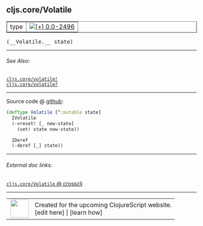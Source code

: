 ## cljs.core/Volatile



 <table border="1">
<tr>
<td>type</td>
<td><a href="https://github.com/cljsinfo/cljs-api-docs/tree/0.0-2496"><img valign="middle" alt="[+] 0.0-2496" title="Added in 0.0-2496" src="https://img.shields.io/badge/+-0.0--2496-lightgrey.svg"></a> </td>
</tr>
</table>


 <samp>
(__Volatile.__ state)<br>
</samp>

---



###### See Also:

[`cljs.core/volatile!`](cljs.core_volatileBANG.md)<br>
[`cljs.core/volatile?`](cljs.core_volatileQMARK.md)<br>

---




Source code @ [github](https://github.com/clojure/clojurescript/blob/r2644/src/cljs/cljs/core.cljs#L3513-L3519):

```clj
(deftype Volatile [^:mutable state]
  IVolatile
  (-vreset! [_ new-state]
    (set! state new-state))

  IDeref
  (-deref [_] state))
```

<!--
Repo - tag - source tree - lines:

 <pre>
clojurescript @ r2644
└── src
    └── cljs
        └── cljs
            └── <ins>[core.cljs:3513-3519](https://github.com/clojure/clojurescript/blob/r2644/src/cljs/cljs/core.cljs#L3513-L3519)</ins>
</pre>

-->

---



###### External doc links:

[`cljs.core/Volatile` @ crossclj](http://crossclj.info/fun/cljs.core.cljs/Volatile.html)<br>

---

 <table>
<tr><td>
<img valign="middle" align="right" width="48px" src="http://i.imgur.com/Hi20huC.png">
</td><td>
Created for the upcoming ClojureScript website.<br>
[edit here] | [learn how]
</td></tr></table>

[edit here]:https://github.com/cljsinfo/cljs-api-docs/blob/master/cljsdoc/cljs.core_Volatile.cljsdoc
[learn how]:https://github.com/cljsinfo/cljs-api-docs/wiki/cljsdoc-files

<!--

This information was too distracting to show to readers, but I'll leave it
commented here since it is helpful to:

- pretty-print the data used to generate this document
- and show how to retrieve that data



The API data for this symbol:

```clj
{:ns "cljs.core",
 :name "Volatile",
 :type "type",
 :signature ["[state]"],
 :source {:code "(deftype Volatile [^:mutable state]\n  IVolatile\n  (-vreset! [_ new-state]\n    (set! state new-state))\n\n  IDeref\n  (-deref [_] state))",
          :title "Source code",
          :repo "clojurescript",
          :tag "r2644",
          :filename "src/cljs/cljs/core.cljs",
          :lines [3513 3519]},
 :full-name "cljs.core/Volatile",
 :full-name-encode "cljs.core_Volatile",
 :history [["+" "0.0-2496"]],
 :related ["cljs.core/volatile!" "cljs.core/volatile?"]}

```

Retrieve the API data for this symbol:

```clj
;; from Clojure REPL
(require '[clojure.edn :as edn])
(-> (slurp "https://raw.githubusercontent.com/cljsinfo/cljs-api-docs/catalog/cljs-api.edn")
    (edn/read-string)
    (get-in [:symbols "cljs.core/Volatile"]))
```

-->
